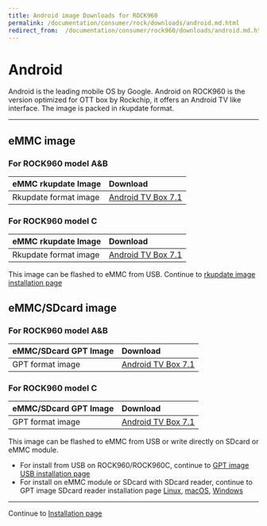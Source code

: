 ```yaml
---
title: Android image Downloads for ROCK960
permalink: /documentation/consumer/rock/downloads/android.md.html
redirect_from:  /documentation/consumer/rock960/downloads/android.md.html
---
```


# Android

Android is the leading mobile OS by Google. Android on ROCK960 is the version optimized for OTT box by Rockchip, it offers an Android TV like interface. The image is packed in rkupdate format.

***

## eMMC image

### For ROCK960 model A&B

|   eMMC rkupdate Image   |    Download     |
|:------------------|:------------------------------------|
|Rkupdate format image |[Android TV Box 7.1](https://github.com/96rocks/manifests/releases/download/Android_20190313_1747_af5cf09/rock960-model-ab-nougat-20190313_1747_af5cf09-rkupdate.zip)                             |

### For ROCK960 model C

|   eMMC rkupdate Image   |    Download     |
|:------------------|:------------------------------------|
|Rkupdate format image |[Android TV Box 7.1](https://github.com/96rocks/manifests/releases/download/Android_20190313_1747_af5cf09/rock960-model-c-nougat-20190313_1747_af5cf09-rkupdate.zip)                             |  

This image can be flashed to eMMC from USB. Continue to [rkupdate image installation page](../installation/linux-upgrade_tool.md)

## eMMC/SDcard image

### For ROCK960 model A&B

|   eMMC/SDcard GPT Image   |    Download     |
|:------------------|:------------------------------------|
|GPT format image |[Android TV Box 7.1](https://github.com/96rocks/manifests/releases/download/Android_20190313_1747_af5cf09/rock960-model-ab-nougat-20190313_1747_af5cf09-gpt.zip)                             |

### For ROCK960 model C

|   eMMC/SDcard GPT Image   |    Download     |
|:------------------|:------------------------------------|
|GPT format image |[Android TV Box 7.1](https://github.com/96rocks/manifests/releases/download/Android_20190313_1747_af5cf09/rock960-model-c-nougat-20190313_1747_af5cf09-gpt.zip)           |

This image can be flashed to eMMC from USB or write directly on SDcard or eMMC module.
- For install from USB on ROCK960/ROCK960C, continue to [GPT image USB installation page](../installation/linux-mac-rkdeveloptool.md)
- For install on eMMC module or SDcard with SDcard reader, continue to GPT image SDcard reader installation page [Linux](../installation/linux-sd.md), [macOS](../installation/mac-sd.md), [Windows](../installation/windows-sd.md)

***


Continue to [Installation page](../installation/linux-upgrade_tool.md)
